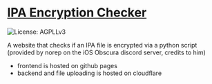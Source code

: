 # [IPA Encryption Checker](https://andres9890.github.io/ipa-encryption-checker/)
![License: AGPLLv3](https://img.shields.io/badge/License-AGPLv3-orange.svg)

A website that checks if an IPA file is encrypted via a python script (provided by norep on the iOS Obscura discord server, credits to him)

- frontend is hosted on github pages
- backend and file uploading is hosted on cloudflare
